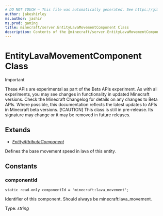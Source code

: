 ```yaml
---
# DO NOT TOUCH — This file was automatically generated. See https://github.com/mojang/minecraftapidocsgenerator to modify descriptions, examples, etc.
author: jakeshirley
ms.author: jashir
ms.prod: gaming
title: minecraft/server.EntityLavaMovementComponent Class
description: Contents of the @minecraft/server.EntityLavaMovementComponent class.
---
```

# EntityLavaMovementComponent Class
>[!IMPORTANT]
>These APIs are experimental as part of the Beta APIs experiment. As with all experiments, you may see changes in functionality in updated Minecraft versions. Check the Minecraft Changelog for details on any changes to Beta APIs. Where possible, this documentation reflects the latest updates to APIs in Minecraft beta versions.
> [!CAUTION]
> This class is still in pre-release.  Its signature may change or it may be removed in future releases.

## Extends
- [*EntityAttributeComponent*](EntityAttributeComponent.md)

Defines the base movement speed in lava of this entity.

## Constants

### **componentId**
`static read-only componentId = "minecraft:lava_movement";`

Identifier of this component. Should always be minecraft:lava_movement.

Type: *string*
